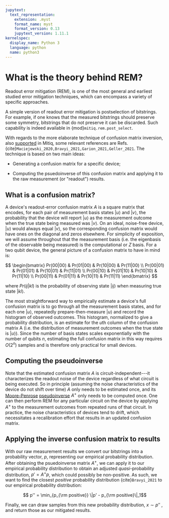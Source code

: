 ```yaml
---
jupytext:
  text_representation:
    extension: .myst
    format_name: myst
    format_version: 0.13
    jupytext_version: 1.11.1
kernelspec:
  display_name: Python 3
  language: python
  name: python3
---
```


# What is the theory behind REM?

Readout error mitigation (REM), is one of the most general and earliest studied error mitigation techniques, which can encompass a variety of specific approaches.

A simple version of readout error mitigation is postselection of bitstrings. For
example, if one knows that the measured bitstrings should preserve some
symmetry, bitstrings that do not preserve it can be discarded. Such capability 
is indeed available in {mod}`mitiq.rem.post_select`.

With regards to the more elaborate technique of confusion matrix inversion,
also [supported](rem-1-intro) in Mitiq, some relevant references are Refs. {cite}`Maciejewski_2020,Bravyi_2021,Garion_2021,Geller_2021`. The technique is based on two main ideas:

- Generating a confusion matrix for a specific device;

- Computing the psuedoinverse of this confusion matrix and applying it to the raw measurement (or "readout") results.

## What is a confusion matrix?

A device's readout-error confusion matrix $A$ is a square matrix that encodes, for each pair of measurement basis states $|u\rangle$ and $|v\rangle$, the probability that the device will report $|u\rangle$ as the measurement outcome when the true state being measured was $|v\rangle$. On an ideal, noise-free device, $|u\rangle$ would always equal $|v\rangle$, so the corresponding confusion matrix would have ones on the diagonal and zeros elsewhere. For simplicity of exposition, we will assume throughout that the measurement basis (i.e. the eigenbasis of the observable being measured) is the computational or $Z$ basis. For a two qubit device, the general picture of a confusion matrix to have in mind is:

$$
\begin{bmatrix}
Pr(00|00) & Pr(01|00) & Pr(10|00) & Pr(11|00) \\
Pr(00|01) & Pr(01|01) & Pr(10|01) & Pr(11|01) \\
Pr(00|10) & Pr(01|10) & Pr(10|10) & Pr(11|10) \\
Pr(00|11) & Pr(01|11) & Pr(10|11) & Pr(11|11)
\end{bmatrix}
$$


where $Pr(ij|kl)$ is the probability of observing state $|ij\rangle$ when measuring true state $|kl\rangle$. 

The most straightforward way to empirically estimate a device's full confusion matrix is to go through all the measurement basis states, and for each one $|u\rangle$, repeatedly prepare-then-measure $|u\rangle$ and record the histogram of observed outcomes. This histogram, normalized to give a probability distribution, is an estimate for the $u$th column of the confusion matrix A (i.e. the distribution of measurement outcomes when the true state is $|u\rangle$). Since the number of basis states scales exponentially with the number of qubits $n$, estimating the full confusion matrix in this way requires $O(2^n)$ samples and is therefore only practical for small devices. 

## Computing the pseudoinverse

Note that the estimated confusion matrix $A$ is circuit-independent---it characterizes the readout noise of the device regardless of what circuit is being executed. So in principle (assuming the noise characteristics of the device do not shift over time) $A$ only needs to be estimated once, and its [Moore-Penrose](https://en.wikipedia.org/wiki/Moore%E2%80%93Penrose_inverse) [pseudoinverse](https://numpy.org/doc/stable/reference/generated/numpy.linalg.pinv.html) $A^{+}$ only needs to be computed once. One can then perform REM for any particular circuit on the device by applying $A^{+}$ to the measurement outcomes from repeated runs of that circuit. In practice, the noise characteristics of devices tend to drift, which necessitates a recalibration effort that results in an updated confusion matrix.

## Applying the inverse confusion matrix to results

With our raw measurement results we convert our bitstrings into a probability vector, $p$, representing our empirical
probability distribution. After obtaining the psuedoinverse matrix $A^{+}$, we can apply it to our empirical probability
distribution to obtain an adjusted *quasi*-probability distribution, $p' = A^{+} p$, which could possibly be 
non-positive. As such, we want to find the closest *positive* probability distribution {cite}`Bravyi_2021` to our
empirical probability distribution:

 $$ p'' = \min_{p_{\rm positive}} \|p' - p_{\rm positive}\|_1$$

Finally, we can draw samples from this new probability distribution, $x \sim p''$ , and return those as our mitigated results.